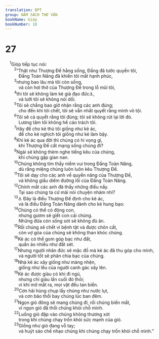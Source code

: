 ```yaml
---
translation: BPT
group: NĂM SÁCH THƠ VĂN
bookName: Gióp 
bookNumber: 18
---
```


<div class="title"><h1>27</h1></div>
<span class="verse giop_27_1"> <sup>1</sup>Gióp tiếp tục nói:<br/></span>
<span class="verse giop_27_2">  <sup>2</sup>“Thật như Thượng Đế hằng sống, Đấng đã tước quyền tôi,<br/>   Đấng Toàn Năng đã khiến tôi mất hạnh phúc,<br/></span>
<span class="verse giop_27_3">  <sup>3</sup>nhưng bao lâu mà tôi còn sống,<br/>   và còn hơi thở của Thượng Đế trong lỗ mũi tôi,<br/></span>
<span class="verse giop_27_4">  <sup>4</sup>thì tôi sẽ không làm kẻ giả đạo đức<a data-toggle="tooltip" data-placement="bottom" title="Người giả bộ tốt bề ngoài nhưng bên trong có những động lực xấu.">⚓</a>,<br/>   và lưỡi tôi sẽ không nói dối.<br/></span>
<span class="verse giop_27_5">  <sup>5</sup>Tôi sẽ chẳng bao giờ nhận rằng các anh đúng;<br/>   cho đến khi tôi chết, tôi sẽ vẫn nhất quyết rằng mình vô tội.<br/></span>
<span class="verse giop_27_6">  <sup>6</sup>Tôi sẽ cả quyết rằng tôi đúng; tôi sẽ không rút lại lời đó.<br/>   Lương tâm tôi không hề cáo trách tôi.<br/></span>
<span class="verse giop_27_7">  <sup>7</sup>Hãy để cho kẻ thù tôi giống như kẻ ác,<br/>   để cho kẻ nghịch tôi giống như kẻ làm bậy.<br/></span>
<span class="verse giop_27_8">  <sup>8</sup>Khi kẻ ác qua đời thì chúng có hi vọng gì,<br/>   khi Thượng Đế cất mạng sống chúng đi?<br/></span>
<span class="verse giop_27_9">  <sup>9</sup>Ngài sẽ không thèm nghe tiếng kêu của chúng,<br/>   khi chúng gặp gian nan.<br/></span>
<span class="verse giop_27_10">  <sup>10</sup>Chúng không tìm thấy niềm vui trong Đấng Toàn Năng,<br/>   dù rằng miệng chúng luôn luôn kêu Thượng Đế.<br/></span>
<span class="verse giop_27_11">  <sup>11</sup>Tôi sẽ dạy cho các anh về quyền năng của Thượng Đế,<br/>   và không giấu diếm đường lối của Đấng Toàn Năng.<br/></span>
<span class="verse giop_27_12">  <sup>12</sup>Chính mắt các anh đã thấy những điều nầy.<br/>   Tại sao chúng ta cứ mãi nói chuyện nhảm nhí?<br/></span>
<span class="verse giop_27_13">  <sup>13</sup><a data-toggle="tooltip" data-placement="bottom" title="Mặc dù tên của Xô-pha không thấy nhắc đến trong khúc nầy, song nhiều học giả cho rằng ông ta trả lời Gióp trong câu 13-23.">⚓</a> Đây là điều Thượng Đế định cho kẻ ác,<br/>   và là điều Đấng Toàn Năng dành cho kẻ hung bạo:<br/></span>
<span class="verse giop_27_14">  <sup>14</sup>Chúng có thể có đông con,<br/>   nhưng gươm sẽ giết con cái chúng.<br/>   Những đứa còn sống sót sẽ không đủ ăn.<br/></span>
<span class="verse giop_27_15">  <sup>15</sup>Rồi chúng sẽ chết vì bệnh tật và được chôn cất,<br/>   còn vợ góa của chúng sẽ không than khóc chúng.<br/></span>
<span class="verse giop_27_16">  <sup>16</sup>Kẻ ác có thể gom góp bạc như đất,<br/>   quần áo nhiều như đất sét.<br/></span>
<span class="verse giop_27_17">  <sup>17</sup>Nhưng người nhân đức sẽ mặc đồ mà kẻ ác đã thu góp cho mình,<br/>   và người tốt sẽ phân chia bạc của chúng.<br/></span>
<span class="verse giop_27_18">  <sup>18</sup>Nhà kẻ ác xây giống như màng nhện,<br/>   giống như lều của người canh gác xây lên.<br/></span>
<span class="verse giop_27_19">  <sup>19</sup>Kẻ ác được giàu có khi đi ngủ,<br/>   nhưng chỉ giàu lần cuối đó thôi;<br/>   vì khi mở mắt ra, mọi vật đều tan biến.<br/></span>
<span class="verse giop_27_20">  <sup>20</sup>Cơn hãi hùng chụp lấy chúng như nước lụt,<br/>   và cơn bão thổi bay chúng lúc ban đêm.<br/></span>
<span class="verse giop_27_21">  <sup>21</sup>Ngọn gió đông sẽ mang chúng đi, rồi chúng biến mất,<br/>   vì ngọn gió đã thổi chúng khỏi chỗ mình.<br/></span>
<span class="verse giop_27_22">  <sup>22</sup>Luồng gió đập vào chúng không thương xót<br/>   trong khi chúng chạy trốn khỏi sức mạnh của gió.<br/></span>
<span class="verse giop_27_23">  <sup>23</sup>Giống như gió đang vỗ tay;<br/>   và huýt sáo chế nhạo chúng khi chúng chạy trốn khỏi chỗ mình.”<br/></span>
